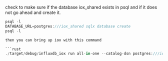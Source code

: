
check to make sure if the database iox_shared exists in psql
and if it does not go ahead and create it.

```rust
psql -l
DATABASE_URL=postgres:///iox_shared sqlx database create
psql -l

then you can bring up iox with this command

```rust
./target/debug/influxdb_iox run all-in-one --catalog-dsn postgres:///iox_shared --data-dir=~/iox_data
```
